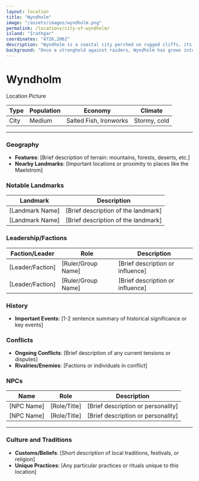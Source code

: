 ```yaml
---
layout: location
title: "Wyndholm"
image: "/assets/images/wyndholm.png"
permalink: /locations/city-of-wyndholm/
island: "Irathgar"
coordinates: "4726,2062"
description: "Wyndholm is a coastal city perched on rugged cliffs, its sturdy stone walls overlooking the oft treacherous waters below, where trade ships cautiously sail into its well-guarded harbor."
background: "Once a stronghold against raiders, Wyndholm has grown into a prosperous hub for maritime trade, though it still bears the scars of its tumultuous past, with its towering fortress serving as a reminder of the city's long-held strategic importance."
---
```


# Wyndholm

Location Picture

| **Type**          | **Population**      | **Economy**           | **Climate**          |
|-------------------|---------------------|-----------------------|----------------------|
| City | Medium | Salted Fish, Ironworks | Stormy, cold |

---

### Geography
- **Features**: [Brief description of terrain: mountains, forests, deserts, etc.]
- **Nearby Landmarks**: [Important locations or proximity to places like the Maelstrom]

### Notable Landmarks
| **Landmark**    | **Description**                            |
|-----------------|--------------------------------------------|
| [Landmark Name] | [Brief description of the landmark]         |
| [Landmark Name] | [Brief description of the landmark]         |

### Leadership/Factions
| **Faction/Leader** | **Role**              | **Description**                    |
|--------------------|-----------------------|------------------------------------|
| [Leader/Faction]   | [Ruler/Group Name]     | [Brief description or influence]   |
| [Leader/Faction]   | [Ruler/Group Name]     | [Brief description or influence]   |

### History
- **Important Events**: [1-2 sentence summary of historical significance or key events]

### Conflicts
- **Ongoing Conflicts**: [Brief description of any current tensions or disputes]
- **Rivalries/Enemies**: [Factions or individuals in conflict]

### NPCs
| **Name**       | **Role**             | **Description**                      |
|----------------|----------------------|--------------------------------------|
| [NPC Name]     | [Role/Title]          | [Brief description or personality]   |
| [NPC Name]     | [Role/Title]          | [Brief description or personality]   |

---

### Culture and Traditions
- **Customs/Beliefs**: [Short description of local traditions, festivals, or religion]
- **Unique Practices**: [Any particular practices or rituals unique to this location]
